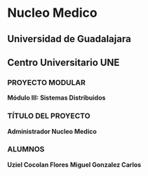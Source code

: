 # Nucleo Medico

## Universidad de Guadalajara

## Centro Universitario UNE

### PROYECTO MODULAR
__Módulo III: Sistemas Distribuidos__

### TÍTULO DEL PROYECTO
__Administrador Nucleo Medico__

### ALUMNOS
__Uziel Cocolan Flores__
__Miguel Gonzalez Carlos__
